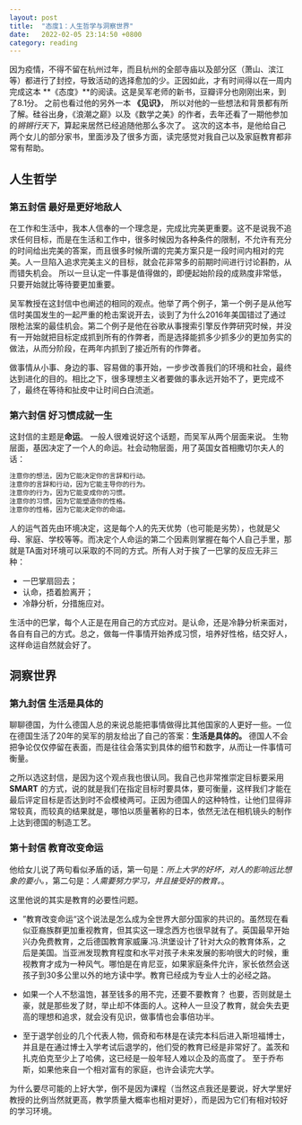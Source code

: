 ```yaml
---
layout: post
title:  "态度1：人生哲学与洞察世界"
date:   2022-02-05 23:14:50 +0800
category: reading
---
```


因为疫情，不得不留在杭州过年，而且杭州的全部寺庙以及部分区（萧山、滨江等）都进行了封控，导致活动的选择愈加的少。正因如此，才有时间得以在一周内完成这本 **《态度》**的阅读。这是吴军老师的新书，豆瓣评分也刚刚出来，到了8.1分。 之前也看过他的另外一本 **《见识》**， 所以对他的一些想法和背景都有所了解。硅谷出身，《浪潮之巅》以及《数学之美》的作者，去年还看了一期他参加的*锵锵行天下*，算起来居然已经追随他那么多次了。 这次的这本书，是他给自己两个女儿的部分家书，里面涉及了很多方面，读完感觉对我自己以及家庭教育都非常有帮助。

## 人生哲学

### 第五封信 最好是更好地敌人

在工作和生活中，我本人信奉的一个理念是，完成比完美更重要。这不是说我不追求任何目标，而是在生活和工作中，很多时候因为各种条件的限制，不允许有充分的时间给出完美的答案，而且很多时候所谓的完美方案只是一段时间内相对的完美。人一旦陷入追求完美主义的目标，就会花非常多的前期时间进行讨论斟酌，从而错失机会。 所以一旦认定一件事是值得做的，即便起始阶段的成熟度非常低，只要开始就比等待要更加重要。

吴军教授在这封信中也阐述的相同的观点。他举了两个例子，第一个例子是从他写信时美国发生的一起严重的枪击案说开去，谈到了为什么2016年美国错过了通过限枪法案的最佳机会。第二个例子是他在谷歌从事搜索引擎反作弊研究时候，并没有一开始就把目标定成抓到所有的作弊者，而是选择能抓多少抓多少的更加务实的做法，从而分阶段，在两年内抓到了接近所有的作弊者。

做事情从小事、身边的事、容易做的事开始，一步步改善我们的环境和社会，最终达到进化的目的。相比之下，很多理想主义者要做的事永远开始不了，更完成不了，最终在等待和扯皮中让时间白白流逝。

### 第六封信 好习惯成就一生

这封信的主题是**命运**。 一般人很难说好这个话题，而吴军从两个层面来说。 生物层面，基因决定了一个人的命运。社会动物层面，用了英国女首相撒切尔夫人的话：

```markdown
注意你的想法，因为它能决定你的言辞和行动。
注意你的言辞和行动，因为它能主导你的行为。
注意你的行为，因为它能变成你的习惯。
注意你的习惯，因为它能塑造你的性格。
注意你的性格，因为它能决定你的命运。
```

人的运气首先由环境决定，这是每个人的先天优势（也可能是劣势），也就是父母、家庭、学校等等。而决定个人命运的第二个因素则掌握在每个人自己手里，那就是TA面对环境可以采取的不同的方式。所有人对于挨了一巴掌的反应无非三种：

- 一巴掌扇回去；
- 认命，捂着脸离开；
- 冷静分析，分措施应对。

生活中的巴掌，每个人正是在用自己的方式应对。是认命，还是冷静分析来面对，各自有自己的方式。总之，做每一件事情开始养成习惯，培养好性格，结交好人，这样命运自然就会好了。

## 洞察世界

### 第九封信 生活是具体的

聊聊德国，为什么德国人总的来说总能把事情做得比其他国家的人更好一些。一位在德国生活了20年的吴军的朋友给出了自己的答案：**生活是具体的。** 德国人不会把争论仅仅停留在表面，而是往往会落实到具体的细节和数字，从而让一件事情可衡量。

之所以选这封信，是因为这个观点我也很认同。我自己也非常推崇定目标要采用**SMART** 的方式，说的就是我们在指定目标时要具体，要可衡量，这样我们才能在最后评定目标是否达到时不会模棱两可。正因为德国人的这种特性，让他们显得非常较真，而较真的结果就是，哪怕以质量著称的日本，依然无法在相机镜头的制作上达到德国的制造工艺。

### 第十封信 教育改变命运

他给女儿说了两句看似矛盾的话，第一句是：*所上大学的好坏，对人的影响远比想象的要小。*，第二句是：*人需要努力学习，并且接受好的教育。*。

这里他说的其实是教育的必要性问题。

- ”教育改变命运“这个说法是怎么成为全世界大部分国家的共识的。虽然现在看似亚裔族群更加重视教育，但其实这一理念西方也很早就有了。英国最早开始兴办免费教育，之后德国教育家威廉.冯.洪堡设计了针对大众的教育体系，之后是美国。当亚洲发现教育程度和水平对孩子未来发展的影响很大的时候，重视教育才成为一种风气。哪怕是在肯尼亚，如果家庭条件允许，家长依然会送孩子到30多公里以外的地方读中学。教育已经成为专业人士的必经之路。

- 如果一个人不愁温饱，甚至钱多的用不完，还要不要教育？ 也要，否则就是土豪，就是那些发了财，举止却不体面的人。这种人一旦没了教育，就会失去更高的理想和追求，就会没有见识，做事情也会事倍功半。

- 至于退学创业的几个代表人物，佩奇和布林是在读完本科后进入斯坦福博士，并且是在通过博士入学考试后退学的，他们受的教育已经是非常好了。盖茨和扎克伯克至少上了哈佛，这已经是一般年轻人难以企及的高度了。 至于乔布斯，如果他来自一个相对富有的家庭，也许会读完大学。

为什么要尽可能的上好大学，倒不是因为课程（当然这点我还是要说，好大学里好教授的比例当然就更高，教学质量大概率也相对更好），而是因为它们有相对较好的学习环境。
